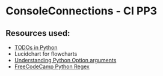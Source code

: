 # ConsoleConnections - CI PP3

## Resources used:
- [TODOs in Python](https://www.jetbrains.com/help/pycharm/using-todo.html#view_todo)
- Lucidchart for flowcharts
- [Understanding Python Option arguments](https://realpython.com/python-optional-arguments/)
- [FreeCodeCamp Python Regex](https://www.freecodecamp.org/news/how-to-import-a-regular-expression-in-python/#howtousethepythonremodulewithregex)